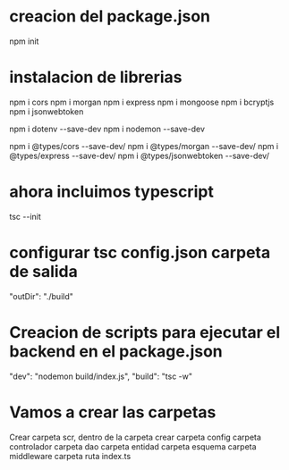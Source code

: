 # creacion del package.json
  npm init

# instalacion de librerias
  npm i cors 
  npm i morgan
  npm i express
  npm i mongoose
  npm i bcryptjs
  npm i jsonwebtoken

  npm i dotenv --save-dev
  npm i nodemon --save-dev

  npm i @types/cors --save-dev/
  npm i @types/morgan --save-dev/
  npm i @types/express --save-dev/
  npm i @types/jsonwebtoken --save-dev/

# ahora incluimos typescript
  tsc --init

# configurar tsc config.json carpeta de salida
  "outDir": "./build"

# Creacion de scripts para ejecutar el backend en el package.json
  "dev": "nodemon build/index.js",
  "build": "tsc -w"

# Vamos a crear las carpetas
  Crear carpeta scr, dentro de la carpeta crear
  carpeta config
  carpeta controlador
  carpeta dao
  carpeta entidad
  carpeta esquema
  carpeta middleware
  carpeta ruta
  index.ts
